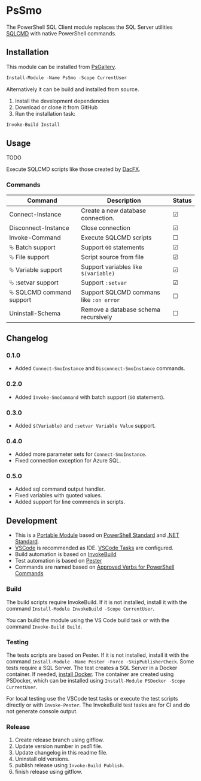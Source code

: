 # PsSmo

The PowerShell SQL Client module replaces the SQL Server utilities [SQLCMD](https://docs.microsoft.com/de-de/sql/tools/sqlcmd-utility) with native PowerShell commands.

## Installation

This module can be installed from [PsGallery](https://www.powershellgallery.com/packages/PsSmo).

```powershell
Install-Module -Name PsSmo -Scope CurrentUser
```

Alternatively it can be build and installed from source.

1. Install the development dependencies
2. Download or clone it from GitHub
3. Run the installation task:

```powershell
Invoke-Build Install
```

## Usage

TODO

Execute SQLCMD scripts like those created by [DacFX](https://github.com/microsoft/DacFx).

### Commands

| Command                         | Description                             | Status  |
| ------------------------------- | --------------------------------------- | ------- |
| Connect-Instance                | Create a new database connection.       | &#9745; |
| Disconnect-Instance             | Close connection                        | &#9745; |
| Invoke-Command                  | Execute SQLCMD scripts                  | &#9744; |
| &#11185; Batch support          | Support `GO` statements                 | &#9745; |
| &#11185; File support           | Script source from file                 | &#9745; |
| &#11185; Variable support       | Support variables like `$(variable)`    | &#9745; |
| &#11185; :setvar support        | Support `:setvar`                       | &#9745; |
| &#11185; SQLCMD command support | Support SQLCMD commans like `:on error` | &#9744; |
| Uninstall-Schema                | Remove a database schema recursively    | &#9744; |

## Changelog

### 0.1.0

- Added `Connect-SmoInstance` and `Disconnect-SmoInstance` commands.

### 0.2.0

- Added `Invoke-SmoCommand` with batch support (`GO` statement).

### 0.3.0

- Added `$(Variable)` and `:setvar Variable Value` support.

### 0.4.0

- Added more parameter sets for `Connect-SmoInstance`.
- Fixed connection exception for Azure SQL.

### 0.5.0

- Added sql command output handler.
- Fixed variables with quoted values.
- Added support for line commends in scripts.

## Development

- This is a [Portable Module](https://docs.microsoft.com/de-de/powershell/scripting/dev-cross-plat/writing-portable-modules?view=powershell-7) based on [PowerShell Standard](https://github.com/powershell/powershellstandard) and [.NET Standard](https://docs.microsoft.com/en-us/dotnet/standard/net-standard).
- [VSCode](https://code.visualstudio.com) is recommended as IDE. [VSCode Tasks](https://code.visualstudio.com/docs/editor/tasks) are configured.
- Build automation is based on [InvokeBuild](https://github.com/nightroman/Invoke-Build)
- Test automation is based on [Pester](https://pester.dev)
- Commands are named based on [Approved Verbs for PowerShell Commands](https://docs.microsoft.com/de-de/powershell/scripting/developer/cmdlet/approved-verbs-for-windows-powershell-commands)

### Build

The build scripts require InvokeBuild. If it is not installed, install it with the command `Install-Module InvokeBuild -Scope CurrentUser`.

You can build the module using the VS Code build task or with the command `Invoke-Build Build`.

### Testing

The tests scripts are based on Pester. If it is not installed, install it with the command `Install-Module -Name Pester -Force -SkipPublisherCheck`. Some tests require a SQL Server. The test creates a SQL Server in a Docker container. If needed, [install Docker](https://www.docker.com/get-started). The container are created using PSDocker, which can be installed using `Install-Module PSDocker -Scope CurrentUser`.

For local testing use the VSCode test tasks or execute the test scripts directly or with `Invoke-Pester`.
The InvokeBuild test tasks are for CI and do not generate console output.

### Release

1. Create release branch using gitflow.
2. Update version number in psd1 file.
3. Update changelog in this readme file.
4. Uninstall old versions.
5. publish release using `Invoke-Build Publish`.
6. finish release using gitflow.
